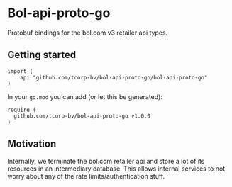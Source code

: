 # Bol-api-proto-go
Protobuf bindings for the bol.com v3 retailer api types.

## Getting started

```golang
import (
	api "github.com/tcorp-bv/bol-api-proto-go/bol-api-proto-go"
)

```
In your `go.mod` you can add (or let this be generated):
```golang
require (
  github.com/tcorp-bv/bol-api-proto-go v1.0.0
)
```

## Motivation
Internally, we terminate the bol.com retailer api and store a lot of its resources in an intermediary database. This allows internal services to not worry about any of the rate limits/authentication stuff.
